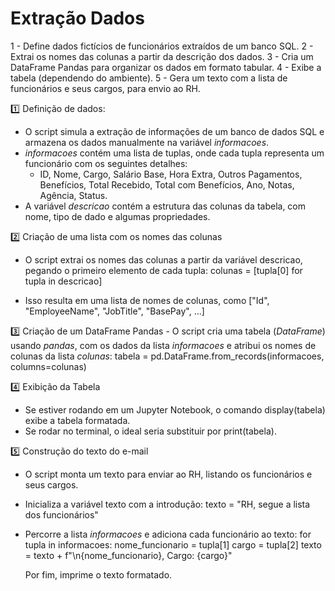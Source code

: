 # Extração Dados

1 - Define dados fictícios de funcionários extraídos de um banco SQL.
2 - Extrai os nomes das colunas a partir da descrição dos dados.
3 - Cria um DataFrame Pandas para organizar os dados em formato tabular.
4 - Exibe a tabela (dependendo do ambiente).
5 - Gera um texto com a lista de funcionários e seus cargos, para envio ao RH.

1️⃣ Definição de dados:
  - O script simula a extração de informações de um banco de dados SQL e armazena os dados manualmente na variável *informacoes*.
  - *informacoes* contém uma lista de tuplas, onde cada tupla representa um funcionário com os seguintes detalhes:
      * ID, Nome, Cargo, Salário Base, Hora Extra, Outros Pagamentos, Benefícios, Total Recebido, Total com Benefícios, Ano, Notas, Agência, Status.
  - A variável *descricao* contém a estrutura das colunas da tabela, com nome, tipo de dado e algumas propriedades.

2️⃣ Criação de uma lista com os nomes das colunas
  - O script extrai os nomes das colunas a partir da variável descricao, pegando o primeiro elemento de cada tupla:
          colunas = [tupla[0] for tupla in descricao]
          
  - Isso resulta em uma lista de nomes de colunas, como ["Id", "EmployeeName", "JobTitle", "BasePay", ...]

3️⃣ Criação de um DataFrame Pandas
    - O script cria uma tabela (*DataFrame*) usando *pandas*, com os dados da lista *informacoes* e atribui os nomes de colunas da lista *colunas*:
        tabela = pd.DataFrame.from_records(informacoes, columns=colunas)

4️⃣ Exibição da Tabela
   - Se estiver rodando em um Jupyter Notebook, o comando display(tabela) exibe a tabela formatada.
   - Se rodar no terminal, o ideal seria substituir por print(tabela).

5️⃣ Construção do texto do e-mail
  - O script monta um texto para enviar ao RH, listando os funcionários e seus cargos.
  - Inicializa a variável texto com a introdução:
      texto = "RH, segue a lista dos funcionários"
    
  - Percorre a lista *informacoes* e adiciona cada funcionário ao texto:
      for tupla in informacoes:
        nome_funcionario = tupla[1]
        cargo = tupla[2]
        texto = texto + f"\n{nome_funcionario}, Cargo: {cargo}"

    Por fim, imprime o texto formatado.

